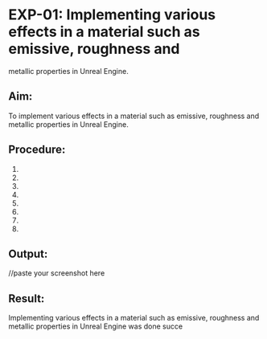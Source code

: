 # EXP-01: Implementing various effects in a material such as emissive, roughness and
metallic properties in Unreal Engine.
## Aim:
To implement various effects in a material such as emissive, roughness and metallic
properties in Unreal Engine.

## Procedure:
1. 
2. 
3. 
4.  
5.   
6.
7.
8.

## Output:
//paste your screenshot here

## Result:
Implementing various effects in a material such as emissive, roughness and metallic
properties in Unreal Engine was done succe
